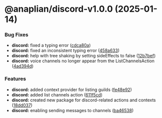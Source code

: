 # @anaplian/discord-v1.0.0 (2025-01-14)


### Bug Fixes

* **discord:** fixed a typing error ([cdca80a](https://github.com/anaplian-io/anaplian/commit/cdca80a23c209c2de71a18c34d1cbc186d62972f))
* **discord:** fixed an inconsistent typing error ([458a633](https://github.com/anaplian-io/anaplian/commit/458a63375000fcc7e4ffc6fb52c4cc62aa9282ed))
* **discord:** help with tree shaking by setting sideEffects to false ([12b7bef](https://github.com/anaplian-io/anaplian/commit/12b7befd99832b33cc59fd19a3d5b0fd52f4ca97))
* **discord:** voice channels no longer appear from the ListChannelsAction ([4ad394d](https://github.com/anaplian-io/anaplian/commit/4ad394df0a733554f8ef799a286da039df4aa145))


### Features

* **discord:** added context provider for listing guilds ([fe48e92](https://github.com/anaplian-io/anaplian/commit/fe48e9284a6b43bb8c237bb618185f2166d9f5fd))
* **discord:** added list channels action ([611f5cd](https://github.com/anaplian-io/anaplian/commit/611f5cd6cd3d9d1f8b67b0246940f032a3740cf5))
* **discord:** created new package for discord-related actions and contexts ([18dd037](https://github.com/anaplian-io/anaplian/commit/18dd0373d6e267b1ee317a853ed6950a0fe4886f))
* **discord:** enabling sending messages to channels ([ba46538](https://github.com/anaplian-io/anaplian/commit/ba46538414bd71603b79c565018b839711d83ea9))
